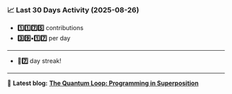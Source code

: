 <!--START_STATS-->
### 📈 Last 30 Days Activity (2025-08-26)  
- **1️⃣1️⃣7️⃣5️⃣** contributions  
- **3️⃣9️⃣•1️⃣7️⃣** per day
---
- **🎱7️⃣** day streak!
---
📝 **Latest blog:** [**The Quantum Loop: Programming in Superposition**](https://andriak.com/blog/quantum-loop)
<!--END_STATS-->
